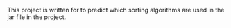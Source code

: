 This project is written for to predict which sorting algorithms are used in the jar file in the project.

